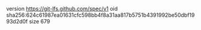 version https://git-lfs.github.com/spec/v1
oid sha256:624c61987ea01631cfc598bb4f8a31aa817b5751b4391992be50dbf1993d2d0f
size 679
